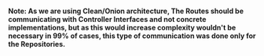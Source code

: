 #### Note: As we are using Clean/Onion architecture, The Routes should be communicating with Controller Interfaces and not concrete implementations, but as this would increase complexity wouldn't be necessary in 99% of cases, this type of communication was done only for the Repositories.